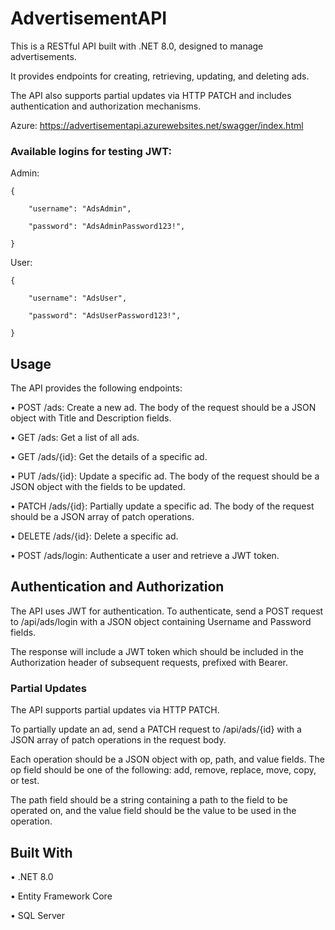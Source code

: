 # AdvertisementAPI
This is a RESTful API built with .NET 8.0, designed to manage advertisements. 

It provides endpoints for creating, retrieving, updating, and deleting ads. 

The API also supports partial updates via HTTP PATCH and includes authentication and authorization mechanisms.

Azure: https://advertisementapi.azurewebsites.net/swagger/index.html

### Available logins for testing JWT:
Admin:
    
    {
    
        "username": "AdsAdmin",
        
        "password": "AdsAdminPassword123!",
        
    }
    
User:
    
    {
    
        "username": "AdsUser",
        
        "password": "AdsUserPassword123!",
        
    }

## Usage
The API provides the following endpoints:

•	POST /ads: Create a new ad. The body of the request should be a JSON object with Title and Description fields.

•	GET /ads: Get a list of all ads.

•	GET /ads/{id}: Get the details of a specific ad.

•	PUT /ads/{id}: Update a specific ad. The body of the request should be a JSON object with the fields to be updated.

•	PATCH /ads/{id}: Partially update a specific ad. The body of the request should be a JSON array of patch operations.

•	DELETE /ads/{id}: Delete a specific ad.

•	POST /ads/login: Authenticate a user and retrieve a JWT token.

## Authentication and Authorization
The API uses JWT for authentication. To authenticate, send a POST request to /api/ads/login with a JSON object containing Username and Password fields. 

The response will include a JWT token which should be included in the Authorization header of subsequent requests, prefixed with Bearer.

### Partial Updates
The API supports partial updates via HTTP PATCH. 

To partially update an ad, send a PATCH request to /api/ads/{id} with a JSON array of patch operations in the request body. 

Each operation should be a JSON object with op, path, and value fields. The op field should be one of the following: add, remove, replace, move, copy, or test. 

The path field should be a string containing a path to the field to be operated on, and the value field should be the value to be used in the operation.

## Built With

•	.NET 8.0

•	Entity Framework Core

•	SQL Server

